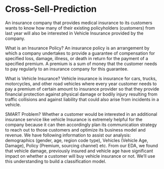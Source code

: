 # Cross-Sell-Prediction

An insurance company that provides medical insurance to its customers wants to know how many of their existing policyholders (customers) from last year will also be interested in Vehicle Insurance provided by the company.

What is an Insurance Policy?
An insurance policy is an arrangement by which a company undertakes to provide a guarantee of compensation for specified loss, damage, illness, or death in return for the payment of a specified premium. 
A premium is a sum of money that the customer needs to pay regularly to an insurance company for this guarantee.

What is Vehicle Insurance?
Vehicle insurance is insurance for cars, trucks, motorcycles, and other road vehicles where every year customer needs to pay a premium of certain amount to insurance provider so that they provide financial protection against physical damage or bodily injury resulting from traffic collisions and against liability that could also arise from incidents in a vehicle.

SMART Problem?
Whether a customer would be interested in an additional insurance service like vehicle Insurance is extremely helpful for the company because it can then accordingly plan its communication strategy to reach out to those customers and optimize its business model and revenue. 
We have following information to assist our analysis: demographics (gender, age, region code type), 
Vehicles (Vehicle Age, Damage), Policy (Premium, sourcing channel) etc.
From our EDA, we found that vehicle damage, previously insured and vehicle age have significant impact on whether a customer will buy vehicle insurance or not. We’ll use this understanding to build a classification model.


